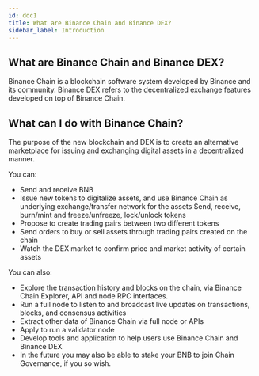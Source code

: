 ```yaml
---
id: doc1
title: What are Binance Chain and Binance DEX?
sidebar_label: Introduction
---
```


## What are Binance Chain and Binance DEX?
Binance Chain is a blockchain software system developed by Binance and its community. Binance DEX refers to the decentralized exchange features developed on top of Binance Chain.

## What can I do with Binance Chain?
The purpose of the new blockchain and DEX is to create an alternative marketplace for issuing and exchanging digital assets in a decentralized manner.

You can:

* Send and receive BNB
* Issue new tokens to digitalize assets, and use Binance Chain as underlying exchange/transfer network for the assets
Send, receive, burn/mint and freeze/unfreeze, lock/unlock tokens
* Propose to create trading pairs between two different tokens
* Send orders to buy or sell assets through trading pairs created on the chain
* Watch the DEX market to confirm price and market activity of certain assets

You can also:

* Explore the transaction history and blocks on the chain, via Binance Chain Explorer, API and node RPC interfaces.
* Run a full node to listen to and broadcast live updates on transactions, blocks, and consensus activities
* Extract other data of Binance Chain via full node or APIs
* Apply to run a validator node
* Develop tools and application to help users use Binance Chain and Binance DEX
* In the future you may also be able to stake your BNB to join Chain Governance, if you so wish.